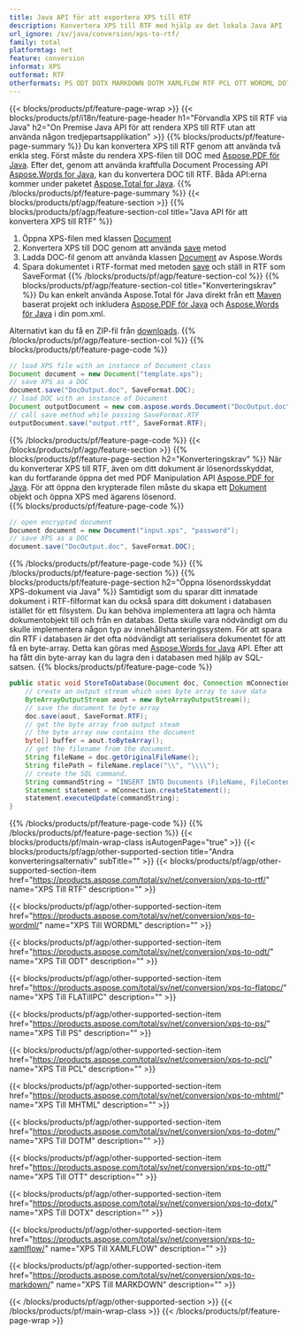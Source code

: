 ```yaml
---
title: Java API för att exportera XPS till RTF
description: Konvertera XPS till RTF med hjälp av det lokala Java API
url_ignore: /sv/java/conversion/xps-to-rtf/
family: total
platformtag: net
feature: conversion
informat: XPS
outformat: RTF
otherformats: PS ODT DOTX MARKDOWN DOTM XAMLFLOW RTF PCL OTT WORDML DOT FLATOPC
---
```

{{< blocks/products/pf/feature-page-wrap >}}
{{< blocks/products/pf/i18n/feature-page-header h1="Förvandla XPS till RTF via Java" h2="On Premise Java API för att rendera XPS till RTF utan att använda någon tredjepartsapplikation" >}}
{{% blocks/products/pf/feature-page-summary %}}
Du kan konvertera XPS till RTF genom att använda två enkla steg. Först måste du rendera XPS-filen till DOC med [Aspose.PDF för Java](https://products.aspose.com/pdf/java/). Efter det, genom att använda kraftfulla Document Processing API [Aspose.Words for Java](https://products.aspose.com/words/java/), kan du konvertera DOC till RTF. Båda API:erna kommer under paketet [Aspose.Total for Java](https://products.aspose.com/total/java/).
{{% /blocks/products/pf/feature-page-summary  %}}
{{< blocks/products/pf/agp/feature-section >}}
{{% blocks/products/pf/agp/feature-section-col title="Java API för att konvertera XPS till RTF" %}}
1. Öppna XPS-filen med klassen [Document](https://reference.aspose.com/pdf/java/com.aspose.pdf/Document)
2. Konvertera XPS till DOC genom att använda [save](https://reference.aspose.com/pdf/java/com.aspose.pdf/Document#save-java.lang.String-com.aspose.pdf.SaveOptions- ) metod
3. Ladda DOC-fil genom att använda klassen [Document](https://reference.aspose.com/words/java/com.aspose.words/Document) av Aspose.Words
4. Spara dokumentet i RTF-format med metoden [save](https://reference.aspose.com/words/java/com.aspose.words/Document#save(java.lang.String,int)) och ställ in RTF som SaveFormat
{{% /blocks/products/pf/agp/feature-section-col %}}
{{% blocks/products/pf/agp/feature-section-col title="Konverteringskrav" %}}
Du kan enkelt använda Aspose.Total för Java direkt från ett [Maven](https://repository.aspose.com/webapp/#/artifacts/browse/tree/General/repo/com/aspose/aspose-total) baserat projekt och inkludera [Aspose.PDF för Java](https://docs.aspose.com/pdf/java/installation/) och [Aspose.Words för Java](https://docs.aspose.com/words/java/installation/) i din pom.xml.

Alternativt kan du få en ZIP-fil från [downloads](https://releases.aspose.comtotal/java).
{{% /blocks/products/pf/agp/feature-section-col %}}
{{% blocks/products/pf/feature-page-code %}}

```java
// load XPS file with an instance of Document class
Document document = new Document("template.xps");
// save XPS as a DOC 
document.save("DocOutput.doc", SaveFormat.DOC); 
// load DOC with an instance of Document
Document outputDocument = new com.aspose.words.Document("DocOutput.doc");
// call save method while passing SaveFormat.RTF
outputDocument.save("output.rtf", SaveFormat.RTF);   
```

{{% /blocks/products/pf/feature-page-code %}}
{{< /blocks/products/pf/agp/feature-section >}}
{{% blocks/products/pf/feature-page-section  h2="Konverteringskrav" %}}
När du konverterar XPS till RTF, även om ditt dokument är lösenordsskyddat, kan du fortfarande öppna det med PDF Manipulation API [Aspose.PDF for Java](https://docs.aspose.com/pdf/java/installation/). För att öppna den krypterade filen måste du skapa ett [Dokument](https://reference.aspose.com/pdf/java/com.aspose.pdf/Document) objekt och öppna XPS med ägarens lösenord.  
{{% blocks/products/pf/feature-page-code %}}
```cs
// open encrypted document
Document document = new Document("input.xps", "password");
// save XPS as a DOC 
document.save("DocOutput.doc", SaveFormat.DOC);
```

{{% /blocks/products/pf/feature-page-code  %}}
{{% /blocks/products/pf/feature-page-section %}}
{{% blocks/products/pf/feature-page-section  h2="Öppna lösenordsskyddat XPS-dokument via Java" %}}
Samtidigt som du sparar ditt inmatade dokument i RTF-filformat kan du också spara ditt dokument i databasen istället för ett filsystem. Du kan behöva implementera att lagra och hämta dokumentobjekt till och från en databas. Detta skulle vara nödvändigt om du skulle implementera någon typ av innehållshanteringssystem. För att spara din RTF i databasen är det ofta nödvändigt att serialisera dokumentet för att få en byte-array. Detta kan göras med [Aspose.Words for Java](https://products.aspose.com/words/Java/) API. Efter att ha fått din byte-array kan du lagra den i databasen med hjälp av SQL-satsen. 
{{% blocks/products/pf/feature-page-code %}}

```java
public static void StoreToDatabase(Document doc, Connection mConnection) throws Exception {
    // create an output stream which uses byte array to save data
    ByteArrayOutputStream aout = new ByteArrayOutputStream();
    // save the document to byte array
    doc.save(aout, SaveFormat.RTF);
    // get the byte array from output steam
    // the byte array now contains the document
    byte[] buffer = aout.toByteArray();
    // get the filename from the document.
    String fileName = doc.getOriginalFileName();
    String filePath = fileName.replace("\\", "\\\\");
    // create the SQL command.
    String commandString = "INSERT INTO Documents (FileName, FileContent) VALUES('" + filePath + "', '" + buffer + "')";
    Statement statement = mConnection.createStatement();
    statement.executeUpdate(commandString);
}  
```

{{% /blocks/products/pf/feature-page-code  %}}
{{% /blocks/products/pf/feature-page-section %}}
{{< blocks/products/pf/main-wrap-class isAutogenPage="true" >}}
{{< blocks/products/pf/agp/other-supported-section title="Andra konverteringsalternativ" subTitle="" >}}
{{< blocks/products/pf/agp/other-supported-section-item href="https://products.aspose.com/total/sv/net/conversion/xps-to-rtf/" name="XPS Till RTF" description="" >}}

{{< blocks/products/pf/agp/other-supported-section-item href="https://products.aspose.com/total/sv/net/conversion/xps-to-wordml/" name="XPS Till WORDML" description="" >}}

{{< blocks/products/pf/agp/other-supported-section-item href="https://products.aspose.com/total/sv/net/conversion/xps-to-odt/" name="XPS Till ODT" description="" >}}

{{< blocks/products/pf/agp/other-supported-section-item href="https://products.aspose.com/total/sv/net/conversion/xps-to-flatopc/" name="XPS Till FLATillPC" description="" >}}

{{< blocks/products/pf/agp/other-supported-section-item href="https://products.aspose.com/total/sv/net/conversion/xps-to-ps/" name="XPS Till PS" description="" >}}

{{< blocks/products/pf/agp/other-supported-section-item href="https://products.aspose.com/total/sv/net/conversion/xps-to-pcl/" name="XPS Till PCL" description="" >}}

{{< blocks/products/pf/agp/other-supported-section-item href="https://products.aspose.com/total/sv/net/conversion/xps-to-mhtml/" name="XPS Till MHTML" description="" >}}

{{< blocks/products/pf/agp/other-supported-section-item href="https://products.aspose.com/total/sv/net/conversion/xps-to-dotm/" name="XPS Till DOTM" description="" >}}

{{< blocks/products/pf/agp/other-supported-section-item href="https://products.aspose.com/total/sv/net/conversion/xps-to-ott/" name="XPS Till OTT" description="" >}}

{{< blocks/products/pf/agp/other-supported-section-item href="https://products.aspose.com/total/sv/net/conversion/xps-to-dotx/" name="XPS Till DOTX" description="" >}}

{{< blocks/products/pf/agp/other-supported-section-item href="https://products.aspose.com/total/sv/net/conversion/xps-to-xamlflow/" name="XPS Till XAMLFLOW" description="" >}}

{{< blocks/products/pf/agp/other-supported-section-item href="https://products.aspose.com/total/sv/net/conversion/xps-to-markdown/" name="XPS Till MARKDOWN" description="" >}}


{{< /blocks/products/pf/agp/other-supported-section >}}
{{< /blocks/products/pf/main-wrap-class >}}
{{< /blocks/products/pf/feature-page-wrap >}}